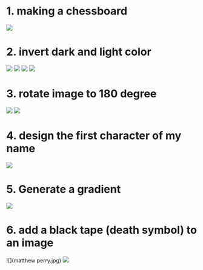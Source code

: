 # 1. making a chessboard
![](chessboard.png)

 # 2. invert dark and light color
![](1.jpg) ![](inverted1.png)
![](2.jpg) ![](invert_image.jpg)

# 3. rotate image to 180 degree
![](3.jpg) ![](rotated_image.jpg)

# 4. design the first character of my name
![](L.character.png)

# 5. Generate a gradient
![](gradient.png)

# 6. add a black tape (death symbol) to an image
![](matthew perry.jpg) ![](passed.MattewPerry.png)